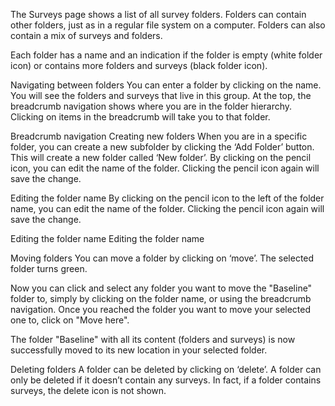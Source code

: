 The Surveys page shows a list of all survey folders. Folders can contain other folders, just as in a regular file system on a computer. Folders can also contain a mix of surveys and folders.



Each folder has a name and an indication if the folder is empty (white folder icon) or contains more folders and surveys (black folder icon).



Navigating between folders
You can enter a folder by clicking on the name. You will see the folders and surveys that live in this group. At the top, the breadcrumb navigation shows where you are in the folder hierarchy. Clicking on items in the breadcrumb will take you to that folder.


Breadcrumb navigation
Creating new folders
When you are in a specific folder, you can create a new subfolder by clicking the ‘Add Folder’ button. This will create a new folder called ‘New folder’. By clicking on the pencil icon, you can edit the name of the folder. Clicking the pencil icon again will save the change.


Editing the folder name
By clicking on the pencil icon to the left of the folder name, you can edit the name of the folder. Clicking the pencil icon again will save the change.


Editing the folder name
Editing the folder name

Moving folders
You can move a folder by clicking on ‘move’. The selected folder turns green. 




Now you can click and select any folder you want to move the "Baseline" folder to, simply by clicking on the folder name, or using the breadcrumb navigation. Once you reached the folder you want to move your selected one to, click on "Move here". 




 

The folder "Baseline" with all its content (folders and surveys) is now successfully moved to its new location in your selected folder.






Deleting folders
A folder can be deleted by clicking on ‘delete’. A folder can only be deleted if it doesn’t contain any surveys. In fact, if a folder contains surveys, the delete icon is not shown.







